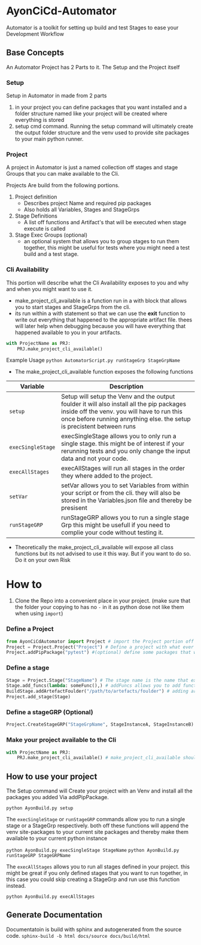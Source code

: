 # AyonCiCd-Automator

Automator is a toolkit for setting up build and test Stages to ease your
Development Workflow

## Base Concepts

An Automator Project has 2 Parts to it. The Setup and the Project itself

### Setup

Setup in Automator in made from 2 parts

1. in your project you can define packages that you want installed and a folder
   structure named like your project will be created where everything is stored
2. setup cmd command. Running the setup command will ultimately create the
   output folder structure and the venv used to provide site packages to your
   main python runner.

### Project

A project in Automator is just a named collection off stages and stage Groups
that you can make available to the Cli.

Projects Are build from the following portions.

1. Project definition
   - Describes project Name and required pip packages
   - Also holds all Variables, Stages and StageGrps
2. Stage Definitions
   - A list off functions and Artifact's that will be executed when stage
     execute is called
3. Stage Exec Groups (optional)
   - an optional system that allows you to group stages to run them together,
     this might be useful for tests where you might need a test build and a test
     stage.

### Cli Availability

This portion will describe what the Cli Availability exposes to you and why and
when you might want to use it.

- make_project_cli_available is a function run in a with block that allows you
  to start stages and StageGrps from the cli.
- its run within a with statement so that we can use the **exit** function to
  write out everything that happened to the appropriate artifact file. thees
  will later help when debugging because you will have everything that happened
  available to you in your artifacts.

```py
with ProjectName as PRJ:
    PRJ.make_project_cli_available()
```

Example Usage `python AutomatorScript.py runStageGrp StageGrpName`

- The make_project_cli_available function exposes the following functions

| Variable          | Description                                                                                                                                                                                                        |
| ----------------- | ------------------------------------------------------------------------------------------------------------------------------------------------------------------------------------------------------------------ |
| `setup`           | Setup will setup the Venv and the output foulder it will also install all the pip packages inside off the venv. you will have to run this once before running annything else. the setup is precistent between runs |
| `execSingleStage` | execSingleStage allows you to only run a single stage. this might be of interest if your rerunning tests and you only change the input data and not your code.                                                     |
| `execAllStages`   | execAllStages will run all stages in the order they where added to the project.                                                                                                                                    |
| `setVar`          | setVar allows you to set Variables from within your script or from the cli. they will also be stored in the Variables.json file and thereby be presisent                                                           |
| `runStageGRP`     | runStageGRP allows you to run a single stage Grp this might be usefull if you need to complie your code without testing it.                                                                                        |

- Theoretically the make_project_cli_available will expose all class functions
  but its not advised to use it this way. But if you want to do so. Do it on
  your own Risk

# How to

1. Clone the Repo into a convenient place in your project. (make sure that the
   folder your copying to has no `-` in it as python dose not like them when
   using `import`)

### Define a Project

```py
from AyonCiCdAutomator import Project # import the Project portion off Automator (there are more functions and classes available)
Project = Project.Project("Project") # Define a project with what ever name you want. (this name will dictate the name off your Output foulder)
Project.addPipPackage("pytest") #(optional) define some packages that will be installed in the Venv that the setup function creats, currently pip is used in a very basic way for installing packages so only pip packages will be available (the venv survives reruns so pip will only run once)
```

### Define a stage

```py
Stage = Project.Stage("StageName") # The stage name is the name that execSingleStage will take in order to run your stage from the CLI
Stage.add_funcs(lambda: someFunc(),) # addFuncs allows you to add functions to your stages. they will be run in sequence in the same order as defined here. you can add as many as you want
BuildStage.addArtefactFoulder("/path/to/artefacts/foulder") # adding artifacts allows you to copy things that e.g your build process created to the Automator Project artifacts folder so you can upload everything together. (this function also allows adding files btw)
Project.add_stage(Stage)
```

### Define a stageGRP (Optional)

```py
Project.CreateStageGRP("StageGrpName", StageInstanceA, StageInstanceB)
```

### Make your project available to the Cli

```py
with ProjectName as PRJ:
    PRJ.make_project_cli_available() # make_project_cli_available should be the last thing in your project file as everything after this will not be available to the CLI
```

## How to use your project

The Setup command will Create your project with an Venv and install all the
packages you added Via addPipPackage.

`python AyonBuild.py setup`

The `execSingleStage` or `runStageGRP` commands allow you to run a single stage
or a StageGrp respectively. both off these functions will append the venv
site-packages to your current site packages and thereby make them available to
your current python instance

`python AyonBuild.py execSingleStage StageName`
`python AyonBuild.py runStageGRP StageGRPName`

The `execAllStages` allows you to run all stages defined in your project. this
might be great if you only defined stages that you want to run together, in this
case you could skip creating a StageGrp and run use this function instead.

`python AyonBuild.py execAllStages`



## Generate Documentation 
Documentatoin is build with sphinx and autogenerated from the source code.
`sphinx-build -b html docs/source docs/build/html`
